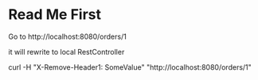 # Read Me First

Go to
http://localhost:8080/orders/1

it will rewrite to local RestController

curl -H "X-Remove-Header1: SomeValue" "http://localhost:8080/orders/1"